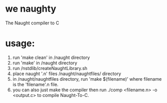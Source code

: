 # we naughty

The Naught compiler to C

# usage:
1) run 'make clean' in /naught directory
2) run 'make' in /naught directory
3) run /nstdlib/createNaughtLibrary.sh
4) place naught '.n' files /naught/naughtfiles/ directory
5) in /naught/naughtfiles directory, run 'make $(filename)' where filename is the 'filename'.n file.
6) you can also just make the compiler then run ./comp <filename.n> -o <output.c> to compile Naught-To-C.

